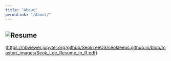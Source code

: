 ```yaml
---
title: "About"
permalink: "/About/"
---
```



## ![Resume](https://raw.githubusercontent.com/SeokLeeUS/seokleeus.github.io/master/_images/Resume_Seok_Lee.jpg)


(https://nbviewer.jupyter.org/github/SeokLeeUS/seokleeus.github.io/blob/master/_images/Seok_Lee_Resume_in_R.pdf)

